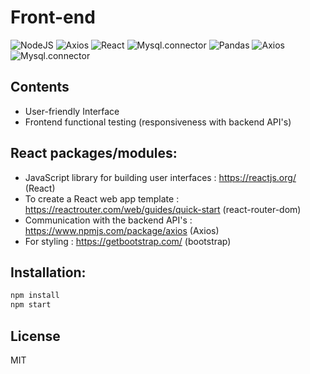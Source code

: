 # Front-end
![NodeJS](https://img.shields.io/badge/nodeJS-v15.5+-green.svg)
![Axios](https://img.shields.io/badge/axios-v0.21.1+-blue.svg)
![React](https://img.shields.io/badge/bootstrap-v4.6+-green.svg)
![Mysql.connector](https://img.shields.io/badge/react\-dom-v17.0.1-red.svg)
![Pandas](https://img.shields.io/badge/react-v17.0.1+-yellow.svg)
![Axios](https://img.shields.io/badge/react\-router\-dom-v5.2.0+-blue.svg)
![Mysql.connector](https://img.shields.io/badge/react\-validation-v3.0.7-red.svg)

## Contents
- User-friendly Interface
- Frontend functional testing (responsiveness with backend API's)

## React packages/modules:

- JavaScript library for building user interfaces : https://reactjs.org/ (React)
- To create a React web app template : https://reactrouter.com/web/guides/quick-start  (react-router-dom)
- Communication with the backend API's : https://www.npmjs.com/package/axios (Axios)
- For styling : https://getbootstrap.com/ (bootstrap)



## Installation:

```sh
npm install
npm start
```

## License

MIT



